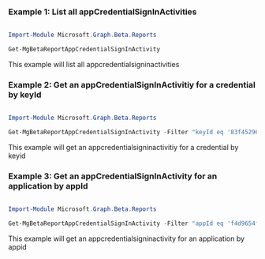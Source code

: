### Example 1: List all appCredentialSignInActivities

```powershell

Import-Module Microsoft.Graph.Beta.Reports

Get-MgBetaReportAppCredentialSignInActivity

```
This example will list all appcredentialsigninactivities

### Example 2:  Get an appCredentialSignInActivitiy for a credential by keyId

```powershell

Import-Module Microsoft.Graph.Beta.Reports

Get-MgBetaReportAppCredentialSignInActivity -Filter "keyId eq '83f45296-fb8f-4aaa-a399-ac51084e02b7'" 

```
This example will  get an appcredentialsigninactivitiy for a credential by keyid

### Example 3:  Get an appCredentialSignInActivity for an application by appId

```powershell

Import-Module Microsoft.Graph.Beta.Reports

Get-MgBetaReportAppCredentialSignInActivity -Filter "appId eq 'f4d9654f-0305-4072-878c-8bf266dfe146'" 

```
This example will  get an appcredentialsigninactivity for an application by appid

